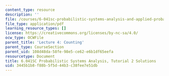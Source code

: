 ```yaml
---
content_type: resource
description: ''
file: /courses/6-041sc-probabilistic-systems-analysis-and-applied-probability-fall-2013/3445b1b8f88b5f5d44b3c38fee7e51db_MIT6_041SCF13_tut02_sol.pdf
file_type: application/pdf
learning_resource_types: []
license: https://creativecommons.org/licenses/by-nc-sa/4.0/
ocw_type: OCWFile
parent_title: 'Lecture 4: Counting'
parent_type: CourseSection
parent_uid: 108d48da-58fe-98e5-ce62-e6b1df65eefa
resourcetype: Document
title: 6.041SC Probabilistic Systems Analysis, Tutorial 2 Solutions
uid: 3445b1b8-f88b-5f5d-44b3-c38fee7e51db
---
```

